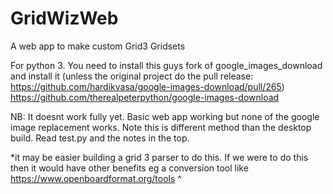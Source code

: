 # GridWizWeb
 A web app to make custom Grid3 Gridsets

For python 3. You need to install this guys fork of google_images_download and install it (unless the original project do the pull release: https://github.com/hardikvasa/google-images-download/pull/265) https://github.com/therealpeterpython/google-images-download

NB: It doesnt work fully yet. Basic web app working but none of the google image replacement works. Note this is different method than the desktop build.  Read test.py and the notes in the top. 

*it may be easier building a grid 3 parser to do this. If we were to do this then it would have other benefits eg a conversion tool like https://www.openboardformat.org/tools ^
